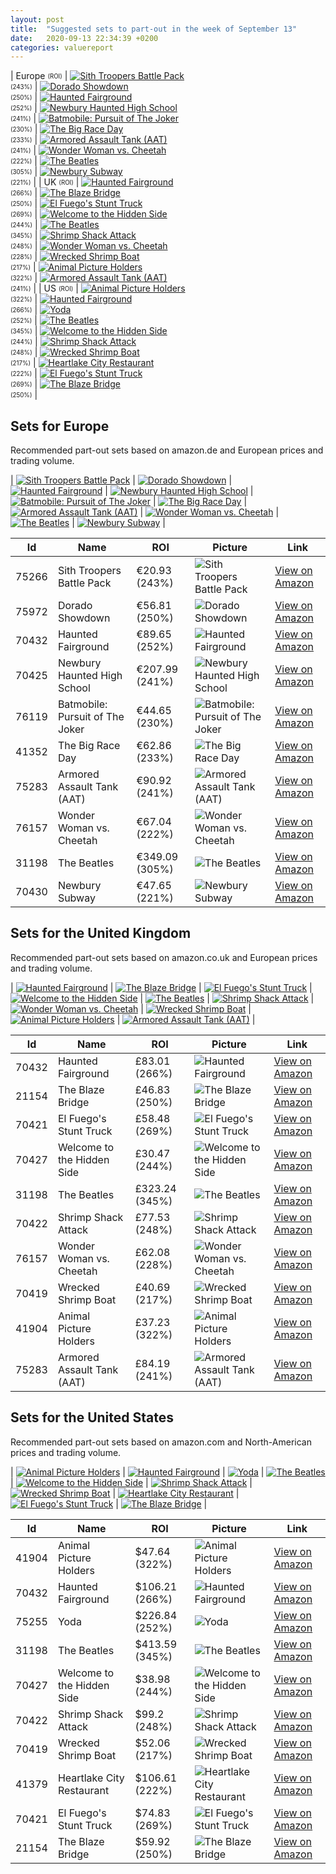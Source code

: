 ```yaml
---
layout: post
title:  "Suggested sets to part-out in the week of September 13"
date:   2020-09-13 22:34:39 +0200
categories: valuereport
---
```


| Europe <sub><sup>(ROI)</sup></sub> | [![Sith Troopers Battle Pack](https://images.brickset.com/sets/small/75266-1.jpg "Sith Troopers Battle Pack")](https://amzn.to/3dnSjNK)<br><sub><sup>(243%)</sup></sub> | [![Dorado Showdown](https://images.brickset.com/sets/small/75972-1.jpg "Dorado Showdown")](https://www.amazon.de/dp/B07JBBBMKY/)<br><sub><sup>(250%)</sup></sub> | [![Haunted Fairground](https://images.brickset.com/sets/small/70432-1.jpg "Haunted Fairground")](https://www.amazon.de/dp/B07W8Y1FSZ/)<br><sub><sup>(252%)</sup></sub> | [![Newbury Haunted High School](https://images.brickset.com/sets/small/70425-1.jpg "Newbury Haunted High School")](https://www.amazon.de/dp/B07ND99DMZ/)<br><sub><sup>(241%)</sup></sub> | [![Batmobile: Pursuit of The Joker](https://images.brickset.com/sets/small/76119-1.jpg "Batmobile: Pursuit of The Joker")](https://www.amazon.de/dp/B07KTV6FZV/)<br><sub><sup>(230%)</sup></sub> | [![The Big Race Day](https://images.brickset.com/sets/small/41352-1.jpg "The Big Race Day")](https://www.amazon.de/dp/B0765C2PPR/)<br><sub><sup>(233%)</sup></sub> | [![Armored Assault Tank (AAT)](https://images.brickset.com/sets/small/75283-1.jpg "Armored Assault Tank (AAT)")](https://www.amazon.de/dp/B081P5P1SM/)<br><sub><sup>(241%)</sup></sub> | [![Wonder Woman vs. Cheetah](https://images.brickset.com/sets/small/76157-1.jpg "Wonder Woman vs. Cheetah")](https://amzn.to/3g5CAVN)<br><sub><sup>(222%)</sup></sub> | [![The Beatles](https://images.brickset.com/sets/small/31198-1.jpg "The Beatles")](https://www.amazon.de/dp/B0813RX3R8/)<br><sub><sup>(305%)</sup></sub> | [![Newbury Subway](https://images.brickset.com/sets/small/70430-1.jpg "Newbury Subway")](https://www.amazon.de/dp/B07W5PTR8N/)<br><sub><sup>(221%)</sup></sub> |
| UK <sub><sup>(ROI)</sup></sub> | [![Haunted Fairground](https://images.brickset.com/sets/small/70432-1.jpg "Haunted Fairground")](https://www.amazon.co.uk/dp/B07W8Y1FSZ/)<br><sub><sup>(266%)</sup></sub> | [![The Blaze Bridge](https://images.brickset.com/sets/small/21154-1.jpg "The Blaze Bridge")](https://amzn.to/2AzRHr4)<br><sub><sup>(250%)</sup></sub> | [![El Fuego's Stunt Truck](https://images.brickset.com/sets/small/70421-1.jpg "El Fuego's Stunt Truck")](https://www.amazon.co.uk/dp/B07NRT576H)<br><sub><sup>(269%)</sup></sub> | [![Welcome to the Hidden Side](https://images.brickset.com/sets/small/70427-1.jpg "Welcome to the Hidden Side")](https://www.amazon.co.uk/dp/B07WHFF8VG)<br><sub><sup>(244%)</sup></sub> | [![The Beatles](https://images.brickset.com/sets/small/31198-1.jpg "The Beatles")](https://www.amazon.co.uk/dp/B0813RX3R8/)<br><sub><sup>(345%)</sup></sub> | [![Shrimp Shack Attack](https://images.brickset.com/sets/small/70422-1.jpg "Shrimp Shack Attack")](https://www.amazon.co.uk/dp/B07Q1JZT5K)<br><sub><sup>(248%)</sup></sub> | [![Wonder Woman vs. Cheetah](https://images.brickset.com/sets/small/76157-1.jpg "Wonder Woman vs. Cheetah")](https://amzn.to/2NEvOKe)<br><sub><sup>(228%)</sup></sub> | [![Wrecked Shrimp Boat](https://images.brickset.com/sets/small/70419-1.jpg "Wrecked Shrimp Boat")](https://www.amazon.co.uk/dp/B07NRSSYLG)<br><sub><sup>(217%)</sup></sub> | [![Animal Picture Holders](https://images.brickset.com/sets/small/41904-1.jpg "Animal Picture Holders")](https://www.amazon.co.uk/dp/B085YVNX24)<br><sub><sup>(322%)</sup></sub> | [![Armored Assault Tank (AAT)](https://images.brickset.com/sets/small/75283-1.jpg "Armored Assault Tank (AAT)")](https://www.amazon.co.uk/dp/B081P5P1SM/)<br><sub><sup>(241%)</sup></sub> |
| US <sub><sup>(ROI)</sup></sub> | [![Animal Picture Holders](https://images.brickset.com/sets/small/41904-1.jpg "Animal Picture Holders")](https://www.amazon.com/dp/B085YVNX24)<br><sub><sup>(322%)</sup></sub> | [![Haunted Fairground](https://images.brickset.com/sets/small/70432-1.jpg "Haunted Fairground")](https://www.amazon.com/dp/B07WD6385Y)<br><sub><sup>(266%)</sup></sub> | [![Yoda](https://images.brickset.com/sets/small/75255-1.jpg "Yoda")](https://www.amazon.com/LEGO-Star-Wars-Building-1771Piece/dp/B07Q2N1SJV/)<br><sub><sup>(252%)</sup></sub> | [![The Beatles](https://images.brickset.com/sets/small/31198-1.jpg "The Beatles")](https://www.amazon.com/dp/B0858LSYXZ)<br><sub><sup>(345%)</sup></sub> | [![Welcome to the Hidden Side](https://images.brickset.com/sets/small/70427-1.jpg "Welcome to the Hidden Side")](https://www.amazon.com/dp/B07WHFF8VG)<br><sub><sup>(244%)</sup></sub> | [![Shrimp Shack Attack](https://images.brickset.com/sets/small/70422-1.jpg "Shrimp Shack Attack")](https://www.amazon.com/dp/B07Q1JZT5K)<br><sub><sup>(248%)</sup></sub> | [![Wrecked Shrimp Boat](https://images.brickset.com/sets/small/70419-1.jpg "Wrecked Shrimp Boat")](https://www.amazon.com/dp/B07NRSSYLG)<br><sub><sup>(217%)</sup></sub> | [![Heartlake City Restaurant](https://images.brickset.com/sets/small/41379-1.jpg "Heartlake City Restaurant")](https://www.amazon.com/dp/B07QVSBM3T)<br><sub><sup>(222%)</sup></sub> | [![El Fuego's Stunt Truck](https://images.brickset.com/sets/small/70421-1.jpg "El Fuego's Stunt Truck")](https://www.amazon.com/dp/B07NRT576H)<br><sub><sup>(269%)</sup></sub> | [![The Blaze Bridge](https://images.brickset.com/sets/small/21154-1.jpg "The Blaze Bridge")](https://amzn.to/3d225VI)<br><sub><sup>(250%)</sup></sub> |

<!--more-->
## Sets for Europe
Recommended part-out sets based on amazon.de and European prices and trading volume.

| [![Sith Troopers Battle Pack](https://images.brickset.com/sets/small/75266-1.jpg "Sith Troopers Battle Pack")](https://amzn.to/3dnSjNK) | [![Dorado Showdown](https://images.brickset.com/sets/small/75972-1.jpg "Dorado Showdown")](https://www.amazon.de/dp/B07JBBBMKY/) | [![Haunted Fairground](https://images.brickset.com/sets/small/70432-1.jpg "Haunted Fairground")](https://www.amazon.de/dp/B07W8Y1FSZ/) | [![Newbury Haunted High School](https://images.brickset.com/sets/small/70425-1.jpg "Newbury Haunted High School")](https://www.amazon.de/dp/B07ND99DMZ/) | [![Batmobile: Pursuit of The Joker](https://images.brickset.com/sets/small/76119-1.jpg "Batmobile: Pursuit of The Joker")](https://www.amazon.de/dp/B07KTV6FZV/) | [![The Big Race Day](https://images.brickset.com/sets/small/41352-1.jpg "The Big Race Day")](https://www.amazon.de/dp/B0765C2PPR/) | [![Armored Assault Tank (AAT)](https://images.brickset.com/sets/small/75283-1.jpg "Armored Assault Tank (AAT)")](https://www.amazon.de/dp/B081P5P1SM/) | [![Wonder Woman vs. Cheetah](https://images.brickset.com/sets/small/76157-1.jpg "Wonder Woman vs. Cheetah")](https://amzn.to/3g5CAVN) | [![The Beatles](https://images.brickset.com/sets/small/31198-1.jpg "The Beatles")](https://www.amazon.de/dp/B0813RX3R8/) | [![Newbury Subway](https://images.brickset.com/sets/small/70430-1.jpg "Newbury Subway")](https://www.amazon.de/dp/B07W5PTR8N/) |


Id | Name | ROI | Picture | Link
---|---|---|---|---
75266 | Sith Troopers Battle Pack | &#8364;20.93 (243%) | ![Sith Troopers Battle Pack](https://images.brickset.com/sets/small/75266-1.jpg "Sith Troopers Battle Pack") | [View on Amazon](https://amzn.to/3dnSjNK)
75972 | Dorado Showdown | &#8364;56.81 (250%) | ![Dorado Showdown](https://images.brickset.com/sets/small/75972-1.jpg "Dorado Showdown") | [View on Amazon](https://www.amazon.de/dp/B07JBBBMKY/)
70432 | Haunted Fairground | &#8364;89.65 (252%) | ![Haunted Fairground](https://images.brickset.com/sets/small/70432-1.jpg "Haunted Fairground") | [View on Amazon](https://www.amazon.de/dp/B07W8Y1FSZ/)
70425 | Newbury Haunted High School | &#8364;207.99 (241%) | ![Newbury Haunted High School](https://images.brickset.com/sets/small/70425-1.jpg "Newbury Haunted High School") | [View on Amazon](https://www.amazon.de/dp/B07ND99DMZ/)
76119 | Batmobile: Pursuit of The Joker | &#8364;44.65 (230%) | ![Batmobile: Pursuit of The Joker](https://images.brickset.com/sets/small/76119-1.jpg "Batmobile: Pursuit of The Joker") | [View on Amazon](https://www.amazon.de/dp/B07KTV6FZV/)
41352 | The Big Race Day | &#8364;62.86 (233%) | ![The Big Race Day](https://images.brickset.com/sets/small/41352-1.jpg "The Big Race Day") | [View on Amazon](https://www.amazon.de/dp/B0765C2PPR/)
75283 | Armored Assault Tank (AAT) | &#8364;90.92 (241%) | ![Armored Assault Tank (AAT)](https://images.brickset.com/sets/small/75283-1.jpg "Armored Assault Tank (AAT)") | [View on Amazon](https://www.amazon.de/dp/B081P5P1SM/)
76157 | Wonder Woman vs. Cheetah | &#8364;67.04 (222%) | ![Wonder Woman vs. Cheetah](https://images.brickset.com/sets/small/76157-1.jpg "Wonder Woman vs. Cheetah") | [View on Amazon](https://amzn.to/3g5CAVN)
31198 | The Beatles | &#8364;349.09 (305%) | ![The Beatles](https://images.brickset.com/sets/small/31198-1.jpg "The Beatles") | [View on Amazon](https://www.amazon.de/dp/B0813RX3R8/)
70430 | Newbury Subway | &#8364;47.65 (221%) | ![Newbury Subway](https://images.brickset.com/sets/small/70430-1.jpg "Newbury Subway") | [View on Amazon](https://www.amazon.de/dp/B07W5PTR8N/)

## Sets for the United Kingdom
Recommended part-out sets based on amazon.co.uk and European prices and trading volume.

| [![Haunted Fairground](https://images.brickset.com/sets/small/70432-1.jpg "Haunted Fairground")](https://www.amazon.co.uk/dp/B07W8Y1FSZ/) | [![The Blaze Bridge](https://images.brickset.com/sets/small/21154-1.jpg "The Blaze Bridge")](https://amzn.to/2AzRHr4) | [![El Fuego's Stunt Truck](https://images.brickset.com/sets/small/70421-1.jpg "El Fuego's Stunt Truck")](https://www.amazon.co.uk/dp/B07NRT576H) | [![Welcome to the Hidden Side](https://images.brickset.com/sets/small/70427-1.jpg "Welcome to the Hidden Side")](https://www.amazon.co.uk/dp/B07WHFF8VG) | [![The Beatles](https://images.brickset.com/sets/small/31198-1.jpg "The Beatles")](https://www.amazon.co.uk/dp/B0813RX3R8/) | [![Shrimp Shack Attack](https://images.brickset.com/sets/small/70422-1.jpg "Shrimp Shack Attack")](https://www.amazon.co.uk/dp/B07Q1JZT5K) | [![Wonder Woman vs. Cheetah](https://images.brickset.com/sets/small/76157-1.jpg "Wonder Woman vs. Cheetah")](https://amzn.to/2NEvOKe) | [![Wrecked Shrimp Boat](https://images.brickset.com/sets/small/70419-1.jpg "Wrecked Shrimp Boat")](https://www.amazon.co.uk/dp/B07NRSSYLG) | [![Animal Picture Holders](https://images.brickset.com/sets/small/41904-1.jpg "Animal Picture Holders")](https://www.amazon.co.uk/dp/B085YVNX24) | [![Armored Assault Tank (AAT)](https://images.brickset.com/sets/small/75283-1.jpg "Armored Assault Tank (AAT)")](https://www.amazon.co.uk/dp/B081P5P1SM/) |


Id | Name | ROI | Picture | Link
---|---|---|---|---
70432 | Haunted Fairground | &#163;83.01 (266%) | ![Haunted Fairground](https://images.brickset.com/sets/small/70432-1.jpg "Haunted Fairground") | [View on Amazon](https://www.amazon.co.uk/dp/B07W8Y1FSZ/)
21154 | The Blaze Bridge | &#163;46.83 (250%) | ![The Blaze Bridge](https://images.brickset.com/sets/small/21154-1.jpg "The Blaze Bridge") | [View on Amazon](https://amzn.to/2AzRHr4)
70421 | El Fuego's Stunt Truck | &#163;58.48 (269%) | ![El Fuego's Stunt Truck](https://images.brickset.com/sets/small/70421-1.jpg "El Fuego's Stunt Truck") | [View on Amazon](https://www.amazon.co.uk/dp/B07NRT576H)
70427 | Welcome to the Hidden Side | &#163;30.47 (244%) | ![Welcome to the Hidden Side](https://images.brickset.com/sets/small/70427-1.jpg "Welcome to the Hidden Side") | [View on Amazon](https://www.amazon.co.uk/dp/B07WHFF8VG)
31198 | The Beatles | &#163;323.24 (345%) | ![The Beatles](https://images.brickset.com/sets/small/31198-1.jpg "The Beatles") | [View on Amazon](https://www.amazon.co.uk/dp/B0813RX3R8/)
70422 | Shrimp Shack Attack | &#163;77.53 (248%) | ![Shrimp Shack Attack](https://images.brickset.com/sets/small/70422-1.jpg "Shrimp Shack Attack") | [View on Amazon](https://www.amazon.co.uk/dp/B07Q1JZT5K)
76157 | Wonder Woman vs. Cheetah | &#163;62.08 (228%) | ![Wonder Woman vs. Cheetah](https://images.brickset.com/sets/small/76157-1.jpg "Wonder Woman vs. Cheetah") | [View on Amazon](https://amzn.to/2NEvOKe)
70419 | Wrecked Shrimp Boat | &#163;40.69 (217%) | ![Wrecked Shrimp Boat](https://images.brickset.com/sets/small/70419-1.jpg "Wrecked Shrimp Boat") | [View on Amazon](https://www.amazon.co.uk/dp/B07NRSSYLG)
41904 | Animal Picture Holders | &#163;37.23 (322%) | ![Animal Picture Holders](https://images.brickset.com/sets/small/41904-1.jpg "Animal Picture Holders") | [View on Amazon](https://www.amazon.co.uk/dp/B085YVNX24)
75283 | Armored Assault Tank (AAT) | &#163;84.19 (241%) | ![Armored Assault Tank (AAT)](https://images.brickset.com/sets/small/75283-1.jpg "Armored Assault Tank (AAT)") | [View on Amazon](https://www.amazon.co.uk/dp/B081P5P1SM/)

## Sets for the United States
Recommended part-out sets based on amazon.com and North-American prices and trading volume.

| [![Animal Picture Holders](https://images.brickset.com/sets/small/41904-1.jpg "Animal Picture Holders")](https://www.amazon.com/dp/B085YVNX24) | [![Haunted Fairground](https://images.brickset.com/sets/small/70432-1.jpg "Haunted Fairground")](https://www.amazon.com/dp/B07WD6385Y) | [![Yoda](https://images.brickset.com/sets/small/75255-1.jpg "Yoda")](https://www.amazon.com/LEGO-Star-Wars-Building-1771Piece/dp/B07Q2N1SJV/) | [![The Beatles](https://images.brickset.com/sets/small/31198-1.jpg "The Beatles")](https://www.amazon.com/dp/B0858LSYXZ) | [![Welcome to the Hidden Side](https://images.brickset.com/sets/small/70427-1.jpg "Welcome to the Hidden Side")](https://www.amazon.com/dp/B07WHFF8VG) | [![Shrimp Shack Attack](https://images.brickset.com/sets/small/70422-1.jpg "Shrimp Shack Attack")](https://www.amazon.com/dp/B07Q1JZT5K) | [![Wrecked Shrimp Boat](https://images.brickset.com/sets/small/70419-1.jpg "Wrecked Shrimp Boat")](https://www.amazon.com/dp/B07NRSSYLG) | [![Heartlake City Restaurant](https://images.brickset.com/sets/small/41379-1.jpg "Heartlake City Restaurant")](https://www.amazon.com/dp/B07QVSBM3T) | [![El Fuego's Stunt Truck](https://images.brickset.com/sets/small/70421-1.jpg "El Fuego's Stunt Truck")](https://www.amazon.com/dp/B07NRT576H) | [![The Blaze Bridge](https://images.brickset.com/sets/small/21154-1.jpg "The Blaze Bridge")](https://amzn.to/3d225VI) |


Id | Name | ROI | Picture | Link
---|---|---|---|---
41904 | Animal Picture Holders | &#36;47.64 (322%) | ![Animal Picture Holders](https://images.brickset.com/sets/small/41904-1.jpg "Animal Picture Holders") | [View on Amazon](https://www.amazon.com/dp/B085YVNX24)
70432 | Haunted Fairground | &#36;106.21 (266%) | ![Haunted Fairground](https://images.brickset.com/sets/small/70432-1.jpg "Haunted Fairground") | [View on Amazon](https://www.amazon.com/dp/B07WD6385Y)
75255 | Yoda | &#36;226.84 (252%) | ![Yoda](https://images.brickset.com/sets/small/75255-1.jpg "Yoda") | [View on Amazon](https://www.amazon.com/LEGO-Star-Wars-Building-1771Piece/dp/B07Q2N1SJV/)
31198 | The Beatles | &#36;413.59 (345%) | ![The Beatles](https://images.brickset.com/sets/small/31198-1.jpg "The Beatles") | [View on Amazon](https://www.amazon.com/dp/B0858LSYXZ)
70427 | Welcome to the Hidden Side | &#36;38.98 (244%) | ![Welcome to the Hidden Side](https://images.brickset.com/sets/small/70427-1.jpg "Welcome to the Hidden Side") | [View on Amazon](https://www.amazon.com/dp/B07WHFF8VG)
70422 | Shrimp Shack Attack | &#36;99.2 (248%) | ![Shrimp Shack Attack](https://images.brickset.com/sets/small/70422-1.jpg "Shrimp Shack Attack") | [View on Amazon](https://www.amazon.com/dp/B07Q1JZT5K)
70419 | Wrecked Shrimp Boat | &#36;52.06 (217%) | ![Wrecked Shrimp Boat](https://images.brickset.com/sets/small/70419-1.jpg "Wrecked Shrimp Boat") | [View on Amazon](https://www.amazon.com/dp/B07NRSSYLG)
41379 | Heartlake City Restaurant | &#36;106.61 (222%) | ![Heartlake City Restaurant](https://images.brickset.com/sets/small/41379-1.jpg "Heartlake City Restaurant") | [View on Amazon](https://www.amazon.com/dp/B07QVSBM3T)
70421 | El Fuego's Stunt Truck | &#36;74.83 (269%) | ![El Fuego's Stunt Truck](https://images.brickset.com/sets/small/70421-1.jpg "El Fuego's Stunt Truck") | [View on Amazon](https://www.amazon.com/dp/B07NRT576H)
21154 | The Blaze Bridge | &#36;59.92 (250%) | ![The Blaze Bridge](https://images.brickset.com/sets/small/21154-1.jpg "The Blaze Bridge") | [View on Amazon](https://amzn.to/3d225VI)

